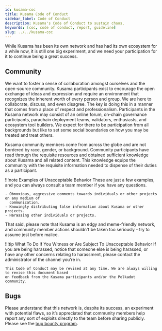 ```yaml
---
id: kusama-coc
title: Kusama Code of Conduct
sidebar_label: Code of Conduct
description: Kusama's Code of Conduct to sustain chaos.
keywords: [coc, code of conduct, report, guideline]
slug: ../../kusama-coc
---
```


While Kusama has been its own network and has had its own ecosystem for a while now, it is still one
big experiment, and we need your participation for it to continue being a great success.

## Community

We want to foster a sense of collaboration amongst ourselves and the open-source community. Kusama
participants exist to encourage the open exchange of ideas and expression and require an environment
that recognizes the inherent worth of every person and group. We are here to collaborate, discuss,
and even disagree. The key is doing this in a manner that comes from a place of respect and
professionalism. Participants in the Kusama network may consist of an online forum, on-chain
governance participants, parachain deployment teams, validators, enthusiasts, and ecosystem tool
builders. We expect for there to be participation from all backgrounds but like to set some social
boundaries on how you may be treated and treat others.

Kusama community members come from across the globe and are not bordered by race, gender, or
background. Community participants have read through the requisite resources and obtained sufficient
knowledge about Kusama and all related content. This knowledge equips the community with the
requisite information needed to dispense of their duties as a participant.

!!!note Examples of Unacceptable Behavior
    These are just a few examples, and you can always consult a team member if you have any questions.

    - Obnoxious, aggressive comments towards individuals or other projects on any medium of
      communication.
    - Knowingly distributing false information about Kusama or other projects.
    - Harassing other individuals or projects.



That said, please note that Kusama is an edgy and meme-friendly network, and community member
actions shouldn't be taken too seriously - try to assume jest before malice.

!!!tip What To Do If You Witness or Are Subject To Unacceptable Behavior
    If you are being harassed, notice that someone else is being harassed, or have any other concerns
    relating to harassment, please contact the administrator of the channel you’re in.

    This Code of Conduct may be revised at any time. We are always willing to revise this document based
    on feedback from the Kusama participants and/or the Polkadot community.



## Bugs

Please understand that this network is, despite its success, an experiment with potential flaws, so
it’s appreciated that community members help report any sort of exploits directly to the team before
sharing publicly. Please see the [bug bounty program](kusama-bug-bounty.md).
